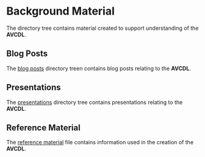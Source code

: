 # Background Material

The directory tree contains material created to support understanding of the **AVCDL**.

## Blog Posts

The [blog posts](./blog_posts) directory treen contains blog posts relating to the **AVCDL**.

## Presentations

The [presentations](./presentations) directory tree contains presentations relating to the **AVCDL**.

## Reference Material

The [reference material](./reference_material.md) file contains information used in the creation of the **AVCDL**.
